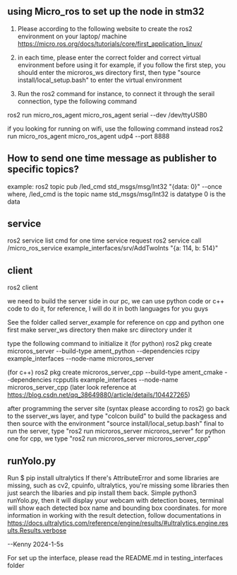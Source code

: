 ## using Micro_ros to set up the node in stm32
1. Please according to the following website to create the ros2 environment on your laptop/ machine
https://micro.ros.org/docs/tutorials/core/first_application_linux/

2. in each time, please enter the correct folder and correct virtual environment before using it
for example, if you follow the first step, you should enter the microros_ws directory first, then type "source install/local_setup.bash" to enter the virtual environment

3. Run the ros2 command
for instance, to connect it through the serail connection, type the following command

ros2 run micro_ros_agent micro_ros_agent serial --dev /dev/ttyUSB0

if you looking for running on wifi, use the following command instead
ros2 run micro_ros_agent micro_ros_agent udp4 --port 8888


## How to send one time message as publisher to specific topics?
example:
ros2 topic pub /led_cmd std_msgs/msg/Int32 "{data: 0}" --once
where, 
/led_cmd is the topic name
std_msgs/msg/Int32 is datatype
0 is the data

## service
ros2 service list
cmd for one time service request
ros2 service call /micro_ros_service example_interfaces/srv/AddTwoInts "{a: 114, b: 514}"

## client
ros2 client

we need to build the server side in our pc, we can use python code or c++ code to do it, for reference, I will do it in both languages for you guys 

See the folder called server_example for reference on cpp and python one
first make server_ws directory
then make src diirectory under it

type the following command to initialize it (for python)
ros2 pkg create microros_server --build-type ament_python --dependencies rcipy example_interfaces --node-name microros_server

(for c++)
ros2 pkg create microros_server_cpp --build-type ament_cmake --dependencies rcpputils example_interfaces --node-name microros_server_cpp
(later look reference at https://blog.csdn.net/qq_38649880/article/details/104427265)

after programming the server site (syntax please according to ros2)
go back to the sserver_ws layer, and type "colcon build" to build the packagess
and then source with the environment "source install/local_setup.bash"
final to run the server, type "ros2 run microros_server microros_server" for python one
for cpp, we type "ros2 run microros_server microros_server_cpp"

## runYolo.py
Run $ pip install ultralytics 
If there's AttributeError and some libraries are missing, such as cv2, cpuinfo, ultralytics, you're missing some libraries then just 
search the libaries and pip install them back.
Simple python3 runYolo.py, then it will display your webcam with detection boxes, terminal will show each detected box name and bounding box coordinates.
for more information in working with the result detection, follow documentations in https://docs.ultralytics.com/reference/engine/results/#ultralytics.engine.results.Results.verbose


--Kenny 2024-1-5s

For set up the interface, please read the README.md in testing_interfaces folder

